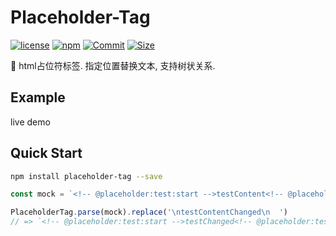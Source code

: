 # Placeholder-Tag

[![license](https://img.shields.io/badge/license-MIT-blue.svg)](https://github.com/PinghuaZhuang/placeholder-tag/blob/master/LICENSE) [![npm](https://img.shields.io/npm/v/placeholder-tag)](https://www.npmjs.com/package/placeholder-tag) [![Commit](https://img.shields.io/github/last-commit/pinghuazhuang/placeholder-tag.svg)](https://github.com/PinghuaZhuang/placeholder-tag/commits/master) [![Size](https://img.shields.io/github/languages/code-size/pinghuazhuang/placeholder-tag.svg)](https://github.com/PinghuaZhuang/placeholder-tag) 

🧩 html占位符标签. 指定位置替换文本, 支持树状关系. 

## Example

live demo

## Quick Start

```bash
npm install placeholder-tag --save
```

```js
const mock = `<!-- @placeholder:test:start -->testContent<!-- @placeholder:test:end -->`
```

```js
PlaceholderTag.parse(mock).replace('\ntestContentChanged\n  ')
// => `<!-- @placeholder:test:start -->testChanged<!-- @placeholder:test:end -->`
```

